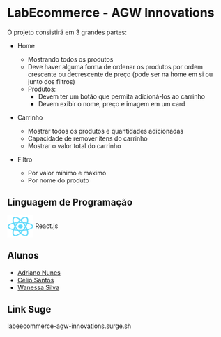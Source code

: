 
# LabEcommerce - AGW Innovations

O projeto consistirá em 3 grandes partes:

- Home
    - Mostrando todos os produtos
    - Deve haver alguma forma de ordenar os produtos por ordem crescente ou decrescente de preço (pode ser na home em si ou junto dos filtros)
    - Produtos:
        - Devem ter um botão que permita adicioná-los ao carrinho
        - Devem exibir o nome, preço e imagem em um card
        
- Carrinho
    - Mostrar todos os produtos e quantidades adicionadas
    - Capacidade de remover itens do carrinho
    - Mostrar o valor total do carrinho
    
- Filtro
    - Por valor mínimo e máximo
    - Por nome do produto


## Linguagem de Programação 
 <img align="center" alt="React" height="50" width="60" src="https://raw.githubusercontent.com/devicons/devicon/master/icons/react/react-original.svg">
   React.js
 
 ## Alunos
 - <a href="https://github.com/adrianobnunes" target="_blank">Adriano Nunes</a>
 - <a href="https://github.com/Defaultao" target="_blank">Celio Santos</a>
 - <a href=https://github.com/wannsantos target="_blank">Wanessa Silva</a>
 
## Link Suge 
labeecommerce-agw-innovations.surge.sh
